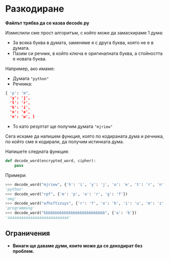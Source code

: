 # Разкодиране

**Файлът трябва да се казва decode.py**

Измислили сме прост алгоритъм, с който може да замаскираме 1 дума:

* За всяка буква в думата, заменяме я с друга буква, която не е в думата.
* Пазим си речник, в който ключа е оригиналната буква, а стойността е новата буква.

Например, ако имамe:

* Думата `"python"`
* Речникa:

```python
{ 'p': 'm", 
  'y': 'j', 
  't': 'r', 
  'h': 'i', 
  'o': 'e',
  'n': 'w', }
```

* То като резултат ще получим думата `"mjriew"`

Сега искаме да напишем функция, която по кодираната дума и речника, по който сме я кодирали, да получим истинката дума.

Напишете следната функция:

```python
def decode_word(encrypted_word, cipher):
    pass
```

Примери:

```python
>>> decode_word("mjriew", {'h': 'i', 'y': 'j', 'o': 'e', 't': 'r', 'n': 'w', 'p': 'm'})
'python'
>>> decode_word("rpf", {'m': 'p', 'o': 'r', 'g': 'f'})
'omg'
>>> decode_word("wfhsftzzuys", {'r': 'f', 'o': 'h', 'i': 'u', 'm': 'z', 'g': 's', 'a': 't', 'p': 'w', 'n': 'y'})
'programming'
>>> decode_word("bbbbbbbbbbbbbbbbbbbbbbbbbbb", {'a': 'b'})
'aaaaaaaaaaaaaaaaaaaaaaaaaaa'
```

## Ограничения

* **Винаги ще даваме думи, които може да се декодират без проблем.**
